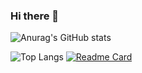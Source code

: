 ### Hi there 👋

<!--
**MasatoArima/MasatoArima** is a ✨ _special_ ✨ repository because its `README.md` (this file) appears on your GitHub profile.

Here are some ideas to get you started:

- 🔭 I’m currently working on ...
- 🌱 I’m currently learning ...
- 👯 I’m looking to collaborate on ...
- 🤔 I’m looking for help with ...
- 💬 Ask me about ...
- 📫 How to reach me: ...
- 😄 Pronouns: ...
- ⚡ Fun fact: ...
-->

![Anurag's GitHub stats](https://github-readme-stats.vercel.app/api?username=MasatoArima&theme=dracula)

![Top Langs](https://github-readme-stats.vercel.app/api/top-langs/?username=MasatoArima&theme=dracula&layout=compact)
[![Readme Card](https://github-readme-stats.vercel.app/api/pin/?username=MasatoArima&repo=RadiationTherapyApplication)](https://github.com/MasatoArima/RadiationTherapyApplication)

